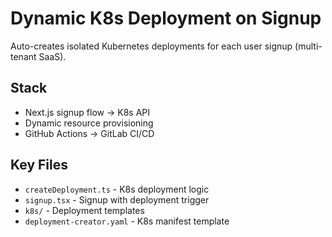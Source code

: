 # Dynamic K8s Deployment on Signup

Auto-creates isolated Kubernetes deployments for each user signup (multi-tenant SaaS).

## Stack
- Next.js signup flow → K8s API
- Dynamic resource provisioning
- GitHub Actions → GitLab CI/CD

## Key Files
- `createDeployment.ts` - K8s deployment logic
- `signup.tsx` - Signup with deployment trigger
- `k8s/` - Deployment templates
- `deployment-creator.yaml` - K8s manifest template
